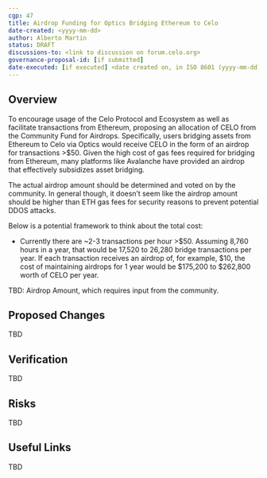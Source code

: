 ```yaml
---
cgp: 47
title: Airdrop Funding for Optics Bridging Ethereum to Celo
date-created: <yyyy-mm-dd>
author: Alberto Martin
status: DRAFT
discussions-to: <link to discussion on forum.celo.org>
governance-proposal-id: [if submitted]
date-executed: [if executed] <date created on, in ISO 8601 (yyyy-mm-dd) format>
---
```

## Overview
To encourage usage of the Celo Protocol and Ecosystem as well as facilitate transactions from Ethereum, proposing an allocation of CELO from the Community Fund for Airdrops. Specifically, users bridging assets from Ethereum to Celo via Optics would receive CELO in the form of an airdrop for transactions >$50. Given the high cost of gas fees required for bridging from Ethereum, many platforms like Avalanche have provided an airdrop that effectively subsidizes asset bridging. 

The actual airdrop amount should be determined and voted on by the community. In general though, it doesn’t seem like the airdrop amount should be higher than ETH gas fees for security reasons to prevent potential DDOS attacks. 

Below is a potential framework to think about the total cost:
* Currently there are ~2-3 transactions per hour >$50. Assuming 8,760 hours in a year, that would be 17,520 to 26,280 bridge transactions per year. If each transaction receives an airdrop of, for example, $10, the cost of maintaining airdrops for 1 year would be $175,200 to $262,800 worth of CELO per year.

TBD: Airdrop Amount, which requires input from the community.

## Proposed Changes
TBD

## Verification
TBD

## Risks
TBD

## Useful Links
TBD

